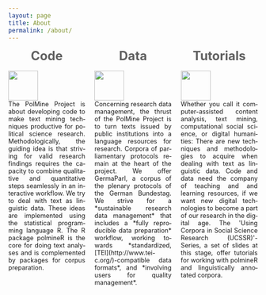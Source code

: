 ```yaml
---
layout: page
title: About
permalink: /about/
---
```



<div style="display: flex">

<div lang="en" style="font-size: 90%;flex: 33%; padding-right:0.75em; text-align: justify; hyphens: auto;" markdown="1">
<div style="color:#606060; font-size: 25px; text-align: center !important; font-weight: bold;">Code</div>
<br/>
<img src="{{ "/assets/icons/code.svg" | prepend: site.baseurl }}" style="height: 60px;">
<br/>
The PolMine Project is about developing code to make text mining techniques productive for political science research. Methodologically, the guiding idea is that striving for valid research findings requires the capacity to combine qualitative and quantitative steps seamlessly in an interactive workflow. We try to deal with text as linguistic data. These ideas are implemented using the statistical programming language R. The R package polmineR is the core for doing text analyses and is complemented by packages for corpus preparation.
</div>

<div lang="en" style="font-size: 90%; flex: 33%; padding-right:0.75em; padding-left:0.75em; text-align: justify; hyphens: auto;" markdown="1">
<div style="color:#606060; font-size: 25px; text-align: center !important; font-weight: bold;">Data</div>
<br/>
<img src="{{ "/assets/icons/database.svg" | prepend: site.baseurl }}" style="height: 60px;">
<br/>
Concerning research data management, the thrust of the PolMine Project is to turn texts issued by public institutions into a language resources for research. Corpora of parliamentary protocols remain at the heart of the project. We offer GermaParl, a corpus of the plenary protocols of the German Bundestag. We strive for a *sustainable research data management* that includes a *fully reproducible data preparation* workflow, working towards *standardized, [TEI](http://www.tei-c.org/)-compatible data formats*, and *involving users for quality management*.
<br/>
</div>

<div lang="en" style="font-size: 90%; flex: 33%; padding-left:0.75em; text-align: justify; hyphens: auto;" markdown="1">
<div style="color:#606060; font-size: 25px; text-align: center !important; font-weight: bold;">Tutorials</div>
<br/>
<img src="{{ "/assets/icons/mortar-board.svg" | prepend: site.baseurl }}" style="height: 60px;">
<br/>
Whether you call it computer-assisted content analysis, text mining, computational social science, or digital humanities: There are new techniques and methodologies to acquire when dealing with text as linguistic data. Code and data need the company of teaching and and learning resources, if we want new digital technologies to become a part of our research in the digital age. The 'Using Corpora in Social Science Research (UCSSR)'-Series, a set of slides at this stage, offer tutorials for working with polmineR and linguistically annotated corpora.
</div>

</div>

